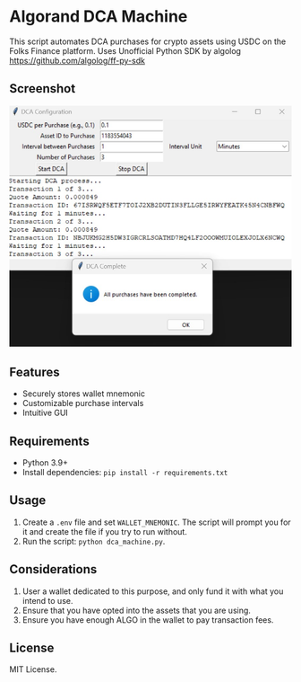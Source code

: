 # Algorand DCA Machine
 This script automates DCA purchases for crypto assets using USDC on the Folks Finance platform. Uses Unofficial Python SDK by algolog https://github.com/algolog/ff-py-sdk

## Screenshot
![DCA Machine Screenshot](Screenshot.jpg)

## Features
- Securely stores wallet mnemonic
- Customizable purchase intervals
- Intuitive GUI

## Requirements
- Python 3.9+
- Install dependencies: `pip install -r requirements.txt`

## Usage
1. Create a `.env` file and set `WALLET_MNEMONIC`. The script will prompt you for it and create the file if you try to run without.
2. Run the script: `python dca_machine.py`.

## Considerations
1. User a wallet dedicated to this purpose, and only fund it with what you intend to use. 
2. Ensure that you have opted into the assets that you are using.
3. Ensure you have enough ALGO in the wallet to pay transaction fees.

## License
MIT License.

